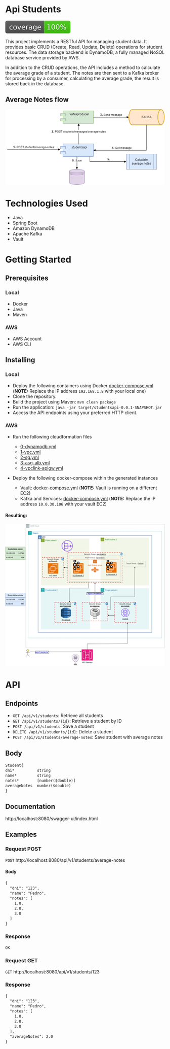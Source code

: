 # Api Students

![Coverage](.github/badges/jacoco.svg)

This project implements a RESTful API for managing student data. It provides basic CRUD (Create, Read, Update, Delete) operations for student resources. The data storage backend is DynamoDB, a fully managed NoSQL database service provided by AWS.

In addition to the CRUD operations, the API includes a method to calculate the average grade of a student. The notes are then sent to a Kafka broker for processing by a consumer, calculating the average grade, the result is stored back in the database.

## Average Notes flow

![diagram-general.png](src/main/resources/aws/diagram-general.png)

# Technologies Used

- Java
- Spring Boot
- Amazon DynamoDB
- Apache Kafka
- Vault

# Getting Started

## Prerequisites

### Local

- Docker
- Java
- Maven

### AWS

- AWS Account
- AWS CLI

## Installing

### Local

- Deploy the following containers using Docker [docker-compose.yml](src/main/resources/local/docker/docker-compose.yml) (**NOTE:** Replace the IP address `192.168.1.8` with your local one)
- Clone the repository.
- Build the project using Maven: `mvn clean package`
- Run the application: `java -jar target/studentsapi-0.0.1-SNAPSHOT.jar`
- Access the API endpoints using your preferred HTTP client.

### AWS

- Run the following cloudformation files
  - [0-dynamodb.yml](src/main/resources/aws/cloud-formation/0-dynamodb.yml)
  - [1-vpc.yml](src/main/resources/aws/cloud-formation/1-vpc.yml)
  - [2-sg.yml](src/main/resources/aws/cloud-formation/2-sg.yml)
  - [3-asg-alb.yml](src/main/resources/aws/cloud-formation/3-asg-alb.yml)
  - [4-vpclink-apigw.yml](src/main/resources/aws/cloud-formation/4-vpclink-apigw.yml)

- Deploy the following docker-compose within the generated instances
  - Vault: [docker-compose.yml](src/main/resources/aws/docker/vault/docker-compose.yml) (**NOTE:** Vault is running on a different EC2)
  - Kafka and Services: [docker-compose.yml](src/main/resources/aws/docker/docker-compose.yml) (**NOTE:** Replace the IP address `10.0.30.106` with your vault EC2)

#### Resulting:

![diagram-aws.png](src/main/resources/aws/diagram-aws.png)

# API

## Endpoints

- `GET /api/v1/students`: Retrieve all students
- `GET /api/v1/students/{id}`: Retrieve a student by ID
- `POST /api/v1/students`: Save a student
- `DELETE /api/v1/students/{id}`: Delete a student
- `POST /api/v1/students/average-notes`: Save student with average notes

## Body 

````
Student{
dni*	      string
name*	      string
notes*	      [number($double)]
averageNotes  number($double)
}
````
## Documentation

http://localhost:8080/swagger-ui/index.html

## Examples

### Request POST

`POST` http://localhost:8080/api/v1/students/average-notes

#### Body

````
{
  "dni": "123",
  "name": "Pedro",
  "notes": [
    1.0,
    2.0,
    3.0
  ]
}
````

### Response

`OK`

### Request GET

`GET` http://localhost:8080/api/v1/students/123

### Response

````
{
  "dni": "123",
  "name": "Pedro",
  "notes": [
    1.0,
    2.0,
    3.0
  ],
  "averageNotes": 2.0
}
````